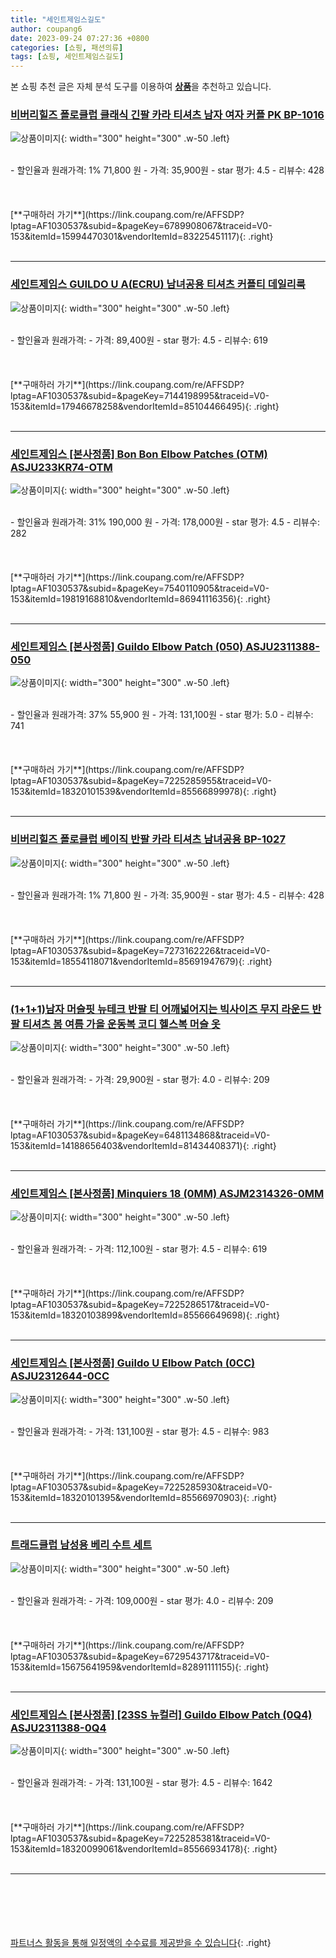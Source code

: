 ```yaml
---
title: "세인트제임스길도"
author: coupang6
date: 2023-09-24 07:27:36 +0800
categories: [쇼핑, 패션의류]
tags: [쇼핑, 세인트제임스길도]
---
```


본 쇼핑 추천 글은 자체 분석 도구를 이용하여 [**상품**](https://link.coupang.com/a/bao1ui)을 추천하고 있습니다.

### [비버리힐즈 폴로클럽 클래식 긴팔 카라 티셔츠 남자 여자 커플 PK BP-1016](https://link.coupang.com/re/AFFSDP?lptag=AF1030537&subid=&pageKey=6789908067&traceid=V0-153&itemId=15994470301&vendorItemId=83225451117)

![상품이미지](https://thumbnail9.coupangcdn.com/thumbnails/remote/230x230ex/image/vendor_inventory/84fe/b745d71db2b1a8880e35c2583e5238b1359a77ffdb5036b1bf34a53db08e.jpg){: width="300" height="300" .w-50 .left}


<br>
- 할인율과 원래가격: 1%  71,800   원
- 가격: 35,900원
- star 평가: 4.5
- 리뷰수: 428
<br>
<br>
<br>
<br>
[**구매하러 가기**](https://link.coupang.com/re/AFFSDP?lptag=AF1030537&subid=&pageKey=6789908067&traceid=V0-153&itemId=15994470301&vendorItemId=83225451117){: .right}
<br>
<br>

---

### [세인트제임스 GUILDO U A(ECRU) 남녀공용 티셔츠 커플티 데일리룩](https://link.coupang.com/re/AFFSDP?lptag=AF1030537&subid=&pageKey=7144198995&traceid=V0-153&itemId=17946678258&vendorItemId=85104466495)

![상품이미지](https://thumbnail10.coupangcdn.com/thumbnails/remote/230x230ex/image/vendor_inventory/075f/70bfe83fad5161cb59178c94f2172497e5836e8e5dddca8f1ffbdc76cfbe.jpg){: width="300" height="300" .w-50 .left}


<br>
- 할인율과 원래가격: 
- 가격: 89,400원
- star 평가: 4.5
- 리뷰수: 619
<br>
<br>
<br>
<br>
[**구매하러 가기**](https://link.coupang.com/re/AFFSDP?lptag=AF1030537&subid=&pageKey=7144198995&traceid=V0-153&itemId=17946678258&vendorItemId=85104466495){: .right}
<br>
<br>

---

### [세인트제임스 [본사정품] Bon Bon Elbow Patches (OTM) ASJU233KR74-OTM](https://link.coupang.com/re/AFFSDP?lptag=AF1030537&subid=&pageKey=7540110905&traceid=V0-153&itemId=19819168810&vendorItemId=86941116356)

![상품이미지](https://thumbnail9.coupangcdn.com/thumbnails/remote/230x230ex/image/vendor_inventory/ce56/435d31aa4d4f1ad7a5eda8d14ceb1ba7af36119de9132b38dc78d6d914c5.jpg){: width="300" height="300" .w-50 .left}


<br>
- 할인율과 원래가격: 31%  190,000   원
- 가격: 178,000원
- star 평가: 4.5
- 리뷰수: 282
<br>
<br>
<br>
<br>
[**구매하러 가기**](https://link.coupang.com/re/AFFSDP?lptag=AF1030537&subid=&pageKey=7540110905&traceid=V0-153&itemId=19819168810&vendorItemId=86941116356){: .right}
<br>
<br>

---

### [세인트제임스 [본사정품] Guildo Elbow Patch (050) ASJU2311388-050](https://link.coupang.com/re/AFFSDP?lptag=AF1030537&subid=&pageKey=7225285955&traceid=V0-153&itemId=18320101539&vendorItemId=85566899978)

![상품이미지](https://thumbnail9.coupangcdn.com/thumbnails/remote/230x230ex/image/vendor_inventory/5bb2/1105b19c6c0d734156c00510eabf177ecb0622c061f615bf59882289ae4d.jpg){: width="300" height="300" .w-50 .left}


<br>
- 할인율과 원래가격: 37%  55,900   원
- 가격: 131,100원
- star 평가: 5.0
- 리뷰수: 741
<br>
<br>
<br>
<br>
[**구매하러 가기**](https://link.coupang.com/re/AFFSDP?lptag=AF1030537&subid=&pageKey=7225285955&traceid=V0-153&itemId=18320101539&vendorItemId=85566899978){: .right}
<br>
<br>

---

### [비버리힐즈 폴로클럽 베이직 반팔 카라 티셔츠 남녀공용 BP-1027](https://link.coupang.com/re/AFFSDP?lptag=AF1030537&subid=&pageKey=7273162226&traceid=V0-153&itemId=18554118071&vendorItemId=85691947679)

![상품이미지](https://thumbnail9.coupangcdn.com/thumbnails/remote/230x230ex/image/vendor_inventory/4d05/a11e50187b357516adfa3b1186958cae3fb61c62135590bed4b21ee1bbe5.jpg){: width="300" height="300" .w-50 .left}


<br>
- 할인율과 원래가격: 1%  71,800   원
- 가격: 35,900원
- star 평가: 4.5
- 리뷰수: 428
<br>
<br>
<br>
<br>
[**구매하러 가기**](https://link.coupang.com/re/AFFSDP?lptag=AF1030537&subid=&pageKey=7273162226&traceid=V0-153&itemId=18554118071&vendorItemId=85691947679){: .right}
<br>
<br>

---

### [(1+1+1)남자 머슬핏 뉴테크 반팔 티 어깨넓어지는 빅사이즈 무지 라운드 반팔 티셔츠 봄 여름 가을 운동복 코디 헬스복 머슬 옷](https://link.coupang.com/re/AFFSDP?lptag=AF1030537&subid=&pageKey=6481134868&traceid=V0-153&itemId=14188656403&vendorItemId=81434408371)

![상품이미지](https://thumbnail7.coupangcdn.com/thumbnails/remote/230x230ex/image/vendor_inventory/92b7/21d3af4216bb10f8dee456c90e278a3d5952451838bbbeec1d866ae59fe8.jpg){: width="300" height="300" .w-50 .left}


<br>
- 할인율과 원래가격: 
- 가격: 29,900원
- star 평가: 4.0
- 리뷰수: 209
<br>
<br>
<br>
<br>
[**구매하러 가기**](https://link.coupang.com/re/AFFSDP?lptag=AF1030537&subid=&pageKey=6481134868&traceid=V0-153&itemId=14188656403&vendorItemId=81434408371){: .right}
<br>
<br>

---

### [세인트제임스 [본사정품] Minquiers 18 (0MM) ASJM2314326-0MM](https://link.coupang.com/re/AFFSDP?lptag=AF1030537&subid=&pageKey=7225286517&traceid=V0-153&itemId=18320103899&vendorItemId=85566649698)

![상품이미지](https://thumbnail9.coupangcdn.com/thumbnails/remote/230x230ex/image/vendor_inventory/e462/93b45b998256f9ac1d67705a3adbdc22ee45af542d4a49994de9e144e77f.jpg){: width="300" height="300" .w-50 .left}


<br>
- 할인율과 원래가격: 
- 가격: 112,100원
- star 평가: 4.5
- 리뷰수: 619
<br>
<br>
<br>
<br>
[**구매하러 가기**](https://link.coupang.com/re/AFFSDP?lptag=AF1030537&subid=&pageKey=7225286517&traceid=V0-153&itemId=18320103899&vendorItemId=85566649698){: .right}
<br>
<br>

---

### [세인트제임스 [본사정품] Guildo U Elbow Patch (0CC) ASJU2312644-0CC](https://link.coupang.com/re/AFFSDP?lptag=AF1030537&subid=&pageKey=7225285930&traceid=V0-153&itemId=18320101395&vendorItemId=85566970903)

![상품이미지](https://thumbnail7.coupangcdn.com/thumbnails/remote/230x230ex/image/vendor_inventory/d13c/3ccada189bf22f664f578775564eda2fa4fdc4c84f7a0e03fd1071b62772.jpg){: width="300" height="300" .w-50 .left}


<br>
- 할인율과 원래가격: 
- 가격: 131,100원
- star 평가: 4.5
- 리뷰수: 983
<br>
<br>
<br>
<br>
[**구매하러 가기**](https://link.coupang.com/re/AFFSDP?lptag=AF1030537&subid=&pageKey=7225285930&traceid=V0-153&itemId=18320101395&vendorItemId=85566970903){: .right}
<br>
<br>

---

### [트래드클럽 남성용 베리 수트 세트](https://link.coupang.com/re/AFFSDP?lptag=AF1030537&subid=&pageKey=6729543717&traceid=V0-153&itemId=15675641959&vendorItemId=82891111155)

![상품이미지](https://thumbnail10.coupangcdn.com/thumbnails/remote/230x230ex/image/vendor_inventory/6c7d/e1da6d60849d9781c54edfecc51da3190909c3074be05bb6f2835f9a2fa4.jpg){: width="300" height="300" .w-50 .left}


<br>
- 할인율과 원래가격: 
- 가격: 109,000원
- star 평가: 4.0
- 리뷰수: 209
<br>
<br>
<br>
<br>
[**구매하러 가기**](https://link.coupang.com/re/AFFSDP?lptag=AF1030537&subid=&pageKey=6729543717&traceid=V0-153&itemId=15675641959&vendorItemId=82891111155){: .right}
<br>
<br>

---

### [세인트제임스 [본사정품] [23SS 뉴컬러] Guildo Elbow Patch (0Q4) ASJU2311388-0Q4](https://link.coupang.com/re/AFFSDP?lptag=AF1030537&subid=&pageKey=7225285381&traceid=V0-153&itemId=18320099061&vendorItemId=85566934178)

![상품이미지](https://thumbnail8.coupangcdn.com/thumbnails/remote/230x230ex/image/vendor_inventory/4ce9/e3b45d6ca2ab786563d75ffeab4b1ee6d52fbf863538c1d53b8adb5eda17.jpg){: width="300" height="300" .w-50 .left}


<br>
- 할인율과 원래가격: 
- 가격: 131,100원
- star 평가: 4.5
- 리뷰수: 1642
<br>
<br>
<br>
<br>
[**구매하러 가기**](https://link.coupang.com/re/AFFSDP?lptag=AF1030537&subid=&pageKey=7225285381&traceid=V0-153&itemId=18320099061&vendorItemId=85566934178){: .right}
<br>
<br>

---
<br><br><br><br><br> [파트너스 활동을 통해 일정액의 수수료를 제공받을 수 있습니다](https://link.coupang.com/a/bao1ui){: .right}
